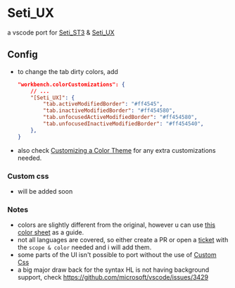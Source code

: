 # Seti_UX

a vscode port for [Seti_ST3](https://github.com/ctf0/Seti_ST3) & [Seti_UX](https://github.com/ctf0/Seti_UX)

## Config

- to change the tab dirty colors, add

    ```json
    "workbench.colorCustomizations": {
        // ...
        "[Seti_UX]": {
            "tab.activeModifiedBorder": "#ff4545",
            "tab.inactiveModifiedBorder": "#ff454580",
            "tab.unfocusedActiveModifiedBorder": "#ff454580",
            "tab.unfocusedInactiveModifiedBorder": "#ff454540",
        },
    }
    ```

- also check [Customizing a Color Theme](https://code.visualstudio.com/docs/getstarted/themes#_customizing-a-color-theme) for any extra customizations needed.

### Custom css

- will be added soon

### Notes

- colors are slightly different from the original, however u can use [this color sheet](https://github.com/ctf0/Seti_UX/blob/master/colors.md) as a guide.
- not all languages are covered, so either create a PR or open a [ticket](https://github.com/ctf0/Seti_UX-vscode/issues) with the `scope & color` needed and i will add them.
- some parts of the UI isn't possible to port without the use of [Custom Css](https://marketplace.visualstudio.com/items?itemName=be5invis.vscode-custom-css)
- a big major draw back for the syntax HL is not having background support, check https://github.com/microsoft/vscode/issues/3429
